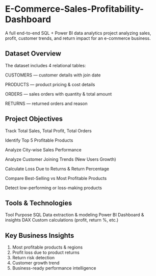 # E-Commerce-Sales-Profitability-Dashboard
A full end-to-end SQL + Power BI data analytics project analyzing sales, profit, customer trends, and return impact for an e-commerce business.

## Dataset Overview

The dataset includes 4 relational tables:

CUSTOMERS — customer details with join date

PRODUCTS — product pricing & cost details

ORDERS — sales orders with quantity & total amount

RETURNS — returned orders and reason

## Project Objectives

Track Total Sales, Total Profit, Total Orders

Identify Top 5 Profitable Products

Analyze City-wise Sales Performance

Analyze Customer Joining Trends (New Users Growth)

Calculate Loss Due to Returns & Return Percentage

Compare Best-Selling vs Most Profitable Products

Detect low-performing or loss-making products

## Tools & Technologies
Tool	Purpose
SQL	Data extraction & modeling
Power BI	Dashboard & insights
DAX	Custom calculations (profit, return %, etc.)
## Key Business Insights

1. Most profitable products & regions
2. Profit loss due to product returns
3. Return risk detection
4. Customer growth trend
5. Business-ready performance intelligence
